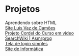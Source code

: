 # Projetos
Aprendendo sobre HTML
<br>
<a  href="https://isaaclana.github.io/Projetos/Luís Vaz de Camões/Index">Site Luís Vaz de Camões</a>
<br>
<a href="https://isaaclana.github.io/Projetos/PJcordel/Index">Projeto Cordel do Curso em video</a>
<br>
<a href="https://isaaclana.github.io/Projetos/SearchWiki/index">SearchWiki | Asmrprog</a>
<br>
<a href="https://isaaclana.github.io/Projetos/Tela-login/index">Tela de login simples</a>
<br>
<a href="https://isaaclana.github.io/Projetos/Site Curso de Informática/index">Site de Informática</a>
